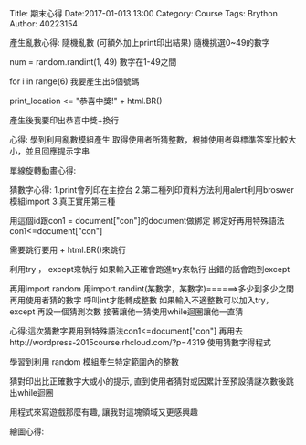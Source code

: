 Title: 期末心得
Date:2017-01-013 13:00
Category: Course
Tags: Brython
Author: 40223154


產生亂數心得:
隨機亂數 (可額外加上print印出結果)
隨機挑選0~49的數字

 num = random.randint(1, 49)
 數字在1-49之間
 
 for i in range(6)
 我要產生出6個號碼
 
 print_location <= "恭喜中獎!" + html.BR()

產生後我要印出恭喜中獎+換行

心得: 學到利用亂數模組產生 取得使用者所猜整數，根據使用者與標準答案比較大小，並且回應提示字串

單線旋轉動畫心得:



猜數字心得:
1.print會列印在主控台
2.第二種列印資料方法利用alert利用broswer模組import
3.真正實用第三種<div id="con"></div>用這個id跟con1 = document["con"]的document做綁定
  綁定好再用特殊語法 con1<=document["con"]

需要跳行要用 + html.BR()來跳行 

利用try ， except來執行
如果輸入正確會跑進try來執行
出錯的話會跑到except

再用import random
用import.randint(某數字，某數字)======>多少到多少之間
再用使用者猜的數字 呼叫int才能轉成整數 如果輸入不適整數可以加入try，except
再設一個猜測次數
接著讓他一猜使用while迴圈讓他一直猜

心得:這次猜數字要用到特殊語法con1<=document["con"]
再用去http://wordpress-2015course.rhcloud.com/?p=4319
使用猜數字得程式

學習到利用 random 模組產生特定範圍內的整數

猜對印出比正確數字大或小的提示, 直到使用者猜對或因累計至預設猜謎次數後跳出while迴圈

用程式來寫遊戲那麼有趣, 讓我對這塊領域又更感興趣


繪圖心得: